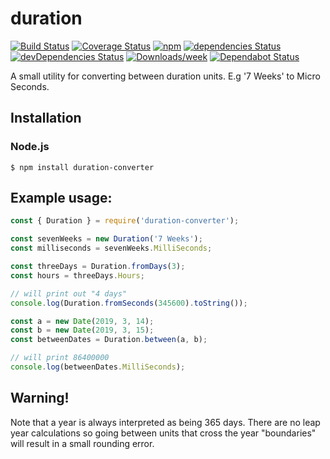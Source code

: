 # duration
[![Build Status][1]][2]
[![Coverage Status][3]][4]
[![npm][5]][6]
[![dependencies Status][7]][8]
[![devDependencies Status][9]][10]
[![Downloads/week][11]][12]
[![Dependabot Status][13]][14]

[1]: https://travis-ci.org/gnarr/duration.svg?branch=master
[2]: https://travis-ci.org/gnarr/duration
[3]: https://coveralls.io/repos/github/gnarr/duration/badge.svg?branch=master
[4]: https://coveralls.io/github/gnarr/duration?branch=master
[5]: https://img.shields.io/npm/v/duration-converter.svg?style=flat-square
[6]: https://www.npmjs.com/package/duration-converter
[7]: https://david-dm.org/gnarr/duration.svg
[8]: https://david-dm.org/gnarr/duration
[9]: https://david-dm.org/gnarr/duration/dev-status.svg
[10]: https://david-dm.org/gnarr/duration?type=dev
[11]: https://img.shields.io/npm/dw/duration-converter.svg
[12]: https://www.npmjs.com/package/duration-converter
[13]: https://api.dependabot.com/badges/status?host=github&repo=gnarr/duration
[14]: https://dependabot.com

A small utility for converting between duration units. E.g '7 Weeks' to Micro Seconds.

## Installation

### Node.js

    $ npm install duration-converter

## Example usage:
```javascript
const { Duration } = require('duration-converter');

const sevenWeeks = new Duration('7 Weeks');
const milliseconds = sevenWeeks.MilliSeconds;

const threeDays = Duration.fromDays(3);
const hours = threeDays.Hours;

// will print out "4 days"
console.log(Duration.fromSeconds(345600).toString());

const a = new Date(2019, 3, 14);
const b = new Date(2019, 3, 15);
const betweenDates = Duration.between(a, b);

// will print 86400000
console.log(betweenDates.MilliSeconds);

```

## Warning!

Note that a year is always interpreted as being 365 days. There are no leap year calculations so going between units that cross the year "boundaries" will result in a small rounding error.
